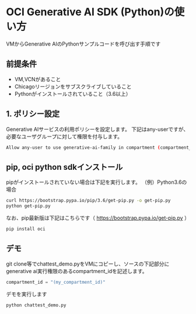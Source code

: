 # OCI Generative AI SDK (Python)の使い方 


VMからGenerative AIのPythonサンプルコードを呼び出す手順です

## 前提条件
* VM,VCNがあること
* Chicagoリージョンをサブスクライブしていること
* Pythonがインストールされていること（3.6以上）



## 1. ポリシー設定
Generative AIサービスの利用ポリシーを設定します。
下記はany-userですが、必要なユーザグループに対して権限を付与します。
```sh
Allow any-user to use generative-ai-family in compartment (compartment_name)
```

## pip, oci python sdkインストール
pipがインストールされていない場合は下記を実行します。
（例）Python3.6の場合
```sh
curl https://bootstrap.pypa.io/pip/3.6/get-pip.py -o get-pip.py
python get-pip.py
```
なお、pip最新版は下記はこちらです（ https://bootstrap.pypa.io/get-pip.py ）

```sh
pip install oci
```

## デモ
git clone等でchattest_demo.pyをVMにコピーし、ソースの下記部分にgenerative ai実行権限のあるcompartment_idを記述します。
```python
compartment_id = "(my_compartment_id)"
```
デモを実行します
```sh
python chattest_demo.py
```





